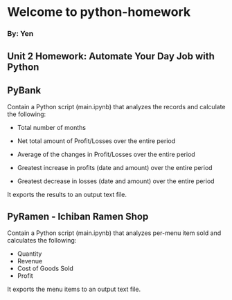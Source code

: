 # Welcome to python-homework
### By: Yen

## Unit 2 Homework: Automate Your Day Job with Python

## PyBank
Contain a Python script (main.ipynb) that analyzes the records and calculate the following:

* Total number of months

* Net total amount of Profit/Losses over the entire period

* Average of the changes in Profit/Losses over the entire period

* Greatest increase in profits (date and amount) over the entire period

* Greatest decrease in losses (date and amount) over the entire period

It exports the results to an output text file.

## PyRamen - Ichiban Ramen Shop
Contain a Python script (main.ipynb) that analyzes per-menu item sold and calculates the following:
* Quantity 
* Revenue
* Cost of Goods Sold
* Profit

It exports the menu items to an output text file.